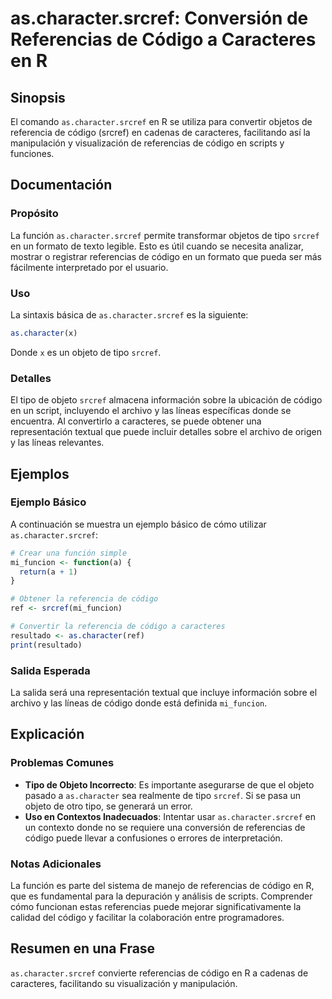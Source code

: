 <!--
Meta Description: # as.character.srcref: Conversión de Referencias de Código a Caracteres en R ## Sinopsis El comando `as.character.srcref` en R se utiliza para convert...
Meta Keywords: srcref, código, character, referencias, tipo
-->

# as.character.srcref: Conversión de Referencias de Código a Caracteres en R

## Sinopsis
El comando `as.character.srcref` en R se utiliza para convertir objetos de referencia de código (srcref) en cadenas de caracteres, facilitando así la manipulación y visualización de referencias de código en scripts y funciones.

## Documentación
### Propósito
La función `as.character.srcref` permite transformar objetos de tipo `srcref` en un formato de texto legible. Esto es útil cuando se necesita analizar, mostrar o registrar referencias de código en un formato que pueda ser más fácilmente interpretado por el usuario.

### Uso
La sintaxis básica de `as.character.srcref` es la siguiente:

```R
as.character(x)
```

Donde `x` es un objeto de tipo `srcref`. 

### Detalles
El tipo de objeto `srcref` almacena información sobre la ubicación de código en un script, incluyendo el archivo y las líneas específicas donde se encuentra. Al convertirlo a caracteres, se puede obtener una representación textual que puede incluir detalles sobre el archivo de origen y las líneas relevantes.

## Ejemplos
### Ejemplo Básico
A continuación se muestra un ejemplo básico de cómo utilizar `as.character.srcref`:

```R
# Crear una función simple
mi_funcion <- function(a) {
  return(a + 1)
}

# Obtener la referencia de código
ref <- srcref(mi_funcion)

# Convertir la referencia de código a caracteres
resultado <- as.character(ref)
print(resultado)
```

### Salida Esperada
La salida será una representación textual que incluye información sobre el archivo y las líneas de código donde está definida `mi_funcion`.

## Explicación
### Problemas Comunes
- **Tipo de Objeto Incorrecto**: Es importante asegurarse de que el objeto pasado a `as.character` sea realmente de tipo `srcref`. Si se pasa un objeto de otro tipo, se generará un error.
- **Uso en Contextos Inadecuados**: Intentar usar `as.character.srcref` en un contexto donde no se requiere una conversión de referencias de código puede llevar a confusiones o errores de interpretación.

### Notas Adicionales
La función es parte del sistema de manejo de referencias de código en R, que es fundamental para la depuración y análisis de scripts. Comprender cómo funcionan estas referencias puede mejorar significativamente la calidad del código y facilitar la colaboración entre programadores.

## Resumen en una Frase
`as.character.srcref` convierte referencias de código en R a cadenas de caracteres, facilitando su visualización y manipulación.